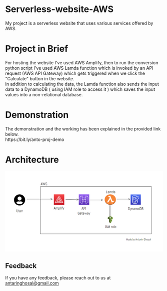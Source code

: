 # Serverless-website-AWS

My project is a serverless website that uses various services offered by AWS.

# Project in Brief
For hosting the website I've used AWS Amplify, 
then to run the conversion python script I've used AWS Lamda function which is invoked by an API request (AWS API Gateway) which gets triggered when we click the "Calculate" button in the website.<br>
In addition to calculating the data, the Lamda function also sends the input data to a DynamoDB ( using IAM role to access it ) which saves the input values into a non-relational database.

# Demonstration
<p>The demonstration and the working has been explained in the provided link below.<br>
https://bit.ly/anto-proj-demo
</p>

# Architecture
![alt text](https://github.com/Antovex/Serverless-website-AWS/blob/main/AWS-Your-Age-in-seconds-architecture.png?raw=true)


## Feedback

If you have any feedback, please reach out to us at antaringhosal@gmail.com
